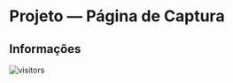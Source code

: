 # Projeto — Página de Captura

## Informações

![visitors](https://visitor-badge.glitch.me/badge?page_id=Devsgeeknerd.pro-pag-cap-zpp "Total de Visitas")

